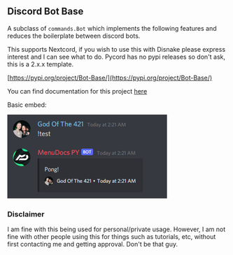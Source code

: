 ## Discord Bot Base


A subclass of `commands.Bot` which implements the following features
and reduces the boilerplate between discord bots.

This supports Nextcord, if you wish to use this with Disnake please express interest and I can see what to do.
Pycord has no pypi releases so don't ask, this is a 2.x.x template.

[https://pypi.org/project/Bot-Base/](https://pypi.org/project/Bot-Base/)

You can find documentation for this project [here](https://cheatsheet.koldfusion.xyz/modules/discord_bots/bot_base/index.html) 

Basic embed:

![Example image](./images/image_one.png)

### Disclaimer

I am fine with this being used for personal/private usage. 
However, I am not fine with other people using this for things such as tutorials, etc, without first contacting me and getting approval. Don't be that guy.

